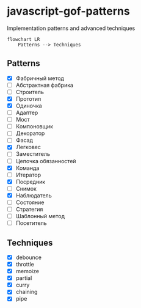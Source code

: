 # javascript-gof-patterns
Implementation patterns and advanced techniques

```mermaid
flowchart LR
    Patterns --> Techniques
```

## Patterns																				
- [x]  Фабричный метод
- [ ]  Абстрактная фабрика
- [ ]  Строитель
- [x]  Прототип
- [x]  Одиночка
- [ ]  Адаптер
- [ ]  Мост
- [ ]  Компоновщик
- [ ]  Декоратор
- [ ]  Фасад
- [x]  Легковес
- [ ]  Заместитель
- [ ]  Цепочка обязанностей
- [x]  Команда
- [ ]  Итератор
- [x]  Посредник
- [ ]  Снимок
- [x]  Наблюдатель
- [ ]  Состояние
- [ ]  Стратегия
- [ ]  Шаблонный метод
- [ ]  Посетитель

## Techniques
- [x]  debounce
- [x]  throttle
- [x]  memoize
- [x]  partial
- [x]  curry
- [x]  chaining
- [x]  pipe
